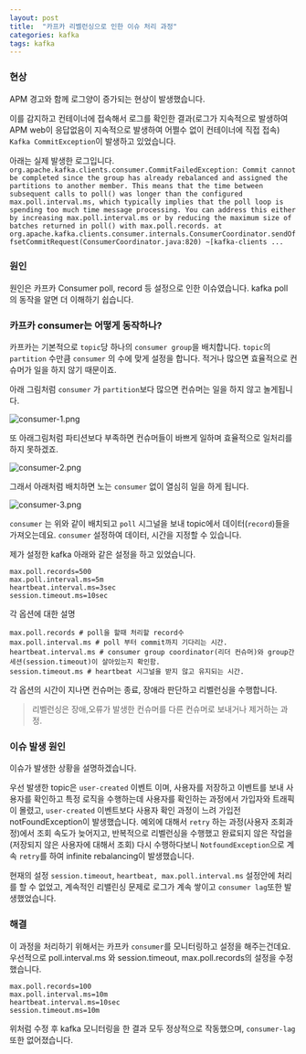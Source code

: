 ```yaml
---
layout: post
title:  "카프카 리벨런싱으로 인한 이슈 처리 과정"
categories: kafka
tags: kafka
---
```


### 현상

APM 경고와 함께 로그양이 증가되는 현상이 발생했습니다.

이를 감지하고 컨테이너에 접속해서 로그를 확인한 결과(로그가 지속적으로 발생하여 APM web이 응답없음이 지속적으로 발생하여 어쩔수 없이 컨테이너에 직접 접속) `Kafka CommitException`이 발생하고 있었습니다.

아래는 실제 발생한 로그입니다.
`org.apache.kafka.clients.consumer.CommitFailedException: Commit cannot be completed since the group has already rebalanced and assigned the partitions to another member. This means that the time between subsequent calls to poll() was longer than the configured max.poll.interval.ms, which typically implies that the poll loop is spending too much time message processing. You can address this either by increasing max.poll.interval.ms or by reducing the maximum size of batches returned in poll() with max.poll.records.
 at org.apache.kafka.clients.consumer.internals.ConsumerCoordinator.sendOffsetCommitRequest(ConsumerCoordinator.java:820) ~[kafka-clients
 ...
`


### 원인

원인은 카프카 Consumer poll, record 등 설정으로 인한 이슈였습니다. kafka poll 의 동작을 알면 더 이해하기 쉽습니다.

### 카프카 consumer는 어떻게 동작하나?

 카프카는 기본적으로 `topic`당 하나의 `consumer group`을 배치합니다.
`topic`의 `partition` 수만큼 `consumer` 의 수에 맞게 설정을 합니다. 적거나 많으면 효율적으로 컨슈머가 일을 하지 않기 때문이죠.

 아래 그림처럼 `consumer` 가 `partition`보다 많으면 컨슈머는 일을 하지 않고 놀게됩니다.

 ![consumer-1.png]({{site.url}}/assets/images/kafka/consumer-1.png)

 또 아래그림처럼 파티션보다 부족하면 컨슈머들이 바쁘게 일하며 효율적으로  일처리를 하지 못하겠죠.

 ![consumer-2.png]({{site.url}}/assets/images/kafka/consumer-2.png)

 그래서 아래처럼 배치하면 노는 `consumer` 없이 열심히 일을 하게 됩니다.

 ![consumer-3.png]({{site.url}}/assets/images/kafka/consumer-3.png)


 `consumer` 는 위와 같이 배치되고 `poll` 시그널을 보내 topic에서 데이터(`record`)들을 가져오는데요. `consumer` 설정하여 데이터, 시간을 지정할 수 있습니다. 

 제가 설정한 kafka 아래와 같은 설정을 하고 있었습니다.

```
max.poll.records=500
max.poll.interval.ms=5m
heartbeat.interval.ms=3sec
session.timeout.ms=10sec 
```

각 옵션에 대한 설명
```
max.poll.records # poll을 할때 처리할 record수
max.poll.interval.ms # poll 부터 commit까지 기다리는 시간. 
heartbeat.interval.ms # consumer group coordinator(리더 컨슈머)와 group간 세션(session.timeout)이 살아있는지 확인함. 
session.timeout.ms # heartbeat 시그널을 받지 않고 유지되는 시간. 
```

각 옵션의 시간이 지나면 컨슈머는 종료, 장애라 판단하고 리벨런싱을 수행합니다.

> 리벨런싱은 장애,오류가 발생한 컨슈머를 다른 컨슈머로 보내거나 제거하는 과정.

### 이슈 발생 원인

 이슈가 발생한 상황을 설명하겠습니다.

 우선 발생한 topic은 `user-created` 이벤트 이며, 사용자를 저장하고 이벤트를 보내 사용자를 확인하고 특정 로직을 수행하는데 사용자를 확인하는 과정에서 가입자와 트래픽이 몰렸고, `user-created` 이벤트보다 사용자 확인 과정이 느려 가입전 notFoundException이 발생했습니다. 예외에 대해서 `retry` 하는 과정(사용자 조회과정)에서 조회 속도가 늦어지고, 반복적으로 리벨런싱을 수행했고 완료되지 않은 작업을 (저장되지 않은 사용자에 대해서 조회) 다시 수행하다보니 `NotfoundException`으로 계속 `retry`를 하여  infinite rebalancing이 발생했습니다. 

 현재의 설정 `session.timeout`, `heartbeat, max.poll.interval.ms` 설정안에 처리를 할 수 없었고, 계속적인 리밸린싱 문제로 로그가 계속 쌓이고 `consumer lag`또한 발생했었습니다.

### 해결

 이 과정을 처리하기 위해서는 카프카 `consumer`를 모니터링하고 설정을 해주는건데요. 우선적으로 poll.interval.ms 와 session.timeout, max.poll.records의 설정을 수정했습니다.

```
max.poll.records=100
max.poll.interval.ms=10m
heartbeat.interval.ms=10sec
session.timeout.ms=10m
```

위처럼 수정 후 kafka 모니터링을 한 결과 모두 정상적으로 작동했으며, `consumer-lag` 또한 없어졌습니다.
